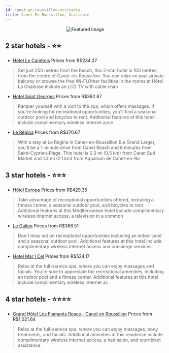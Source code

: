 ```yaml
---
id: canet-en-roussillon-occitanie
title: Canet-En-Roussillon, Occitanie
---
```


<center><img src="https://i.travelapi.com/hotels/3000000/2180000/2173100/2173072/92a7782f_z.jpg" alt="Featured Image" /></center>


##  2 star hotels - ⭐️⭐️

-    [Hôtel Le Canétois](https://us.hurb.com/hotels/canet-en-roussillon/hotel-le-canetois-JNP-JP897573?cmp=18055) Prices from R$234.27
   > Set just 250 metres from the beach, this 2-star hotel is 100 metres from the centre of Canet-en-Roussillon. You can relax on your private balcony or browse the free Wi-Fi.Other facilities in the rooms at Hôtel La Chalosse include an LCD TV with cable chan
-    [Hotel Saint Georges](https://us.hurb.com/hotels/canet-en-roussillon/hotel-saint-georges-JNP-JP933747?cmp=18055) Prices from R$392.87
   > Pamper yourself with a visit to the spa, which offers massages. If you're looking for recreational opportunities, you'll find a seasonal outdoor pool and bicycles to rent. Additional features at this hotel include complimentary wireless Internet acce
-    [Le Régina](https://us.hurb.com/hotels/canet-en-roussillon/le-regina-JNP-JP111855?cmp=18055) Prices from R$370.67
   > With a stay at Le Regina in Canet-en-Roussillon (Le Grand Large), you'll be a 1-minute drive from Canet Beach and 6 minutes from Saint-Cyprien-Plage. This hotel is 0.3 mi (0.5 km) from Canet Sud Market and 1.3 mi (2.1 km) from Aquarium de Canet-en-Ro

##  3 star hotels - ⭐️⭐️⭐️

-    [Hôtel Europa](https://us.hurb.com/hotels/canet-en-roussillon/hotel-europa-JNP-JP406113?cmp=18055) Prices from R$429.35
   > Take advantage of recreational opportunities offered, including a fitness center, a seasonal outdoor pool, and bicycles to rent. Additional features at this Mediterranean hotel include complimentary wireless Internet access, a television in a common 
-    [Le Galion](https://us.hurb.com/hotels/canet-en-roussillon/le-galion-JNP-JP01479P?cmp=18055) Prices from R$366.51
   > Don't miss out on recreational opportunities including an indoor pool and a seasonal outdoor pool. Additional features at this hotel include complimentary wireless Internet access and concierge services.
-    [Hotel Mar I Cel](https://us.hurb.com/hotels/canet-en-roussillon/hotel-mar-i-cel-JNP-JP358903?cmp=18055) Prices from R$524.17
   > Relax at the full-service spa, where you can enjoy massages and facials. You're sure to appreciate the recreational amenities, including an indoor pool and a fitness center. Additional features at this hotel include complimentary wireless Internet ac

##  4 star hotels - ⭐️⭐️⭐️⭐️

-    [Grand Hôtel Les Flamants Roses - Canet en Roussillon](https://us.hurb.com/hotels/canet-en-roussillon/grand-hotel-les-flamants-roses-canet-en-roussillon-JNP-JP111856?cmp=18055) Prices from R$1,021.64
   > Relax at the full-service spa, where you can enjoy massages, body treatments, and facials. Additional amenities at this residence include complimentary wireless Internet access, a hair salon, and tour/ticket assistance.
